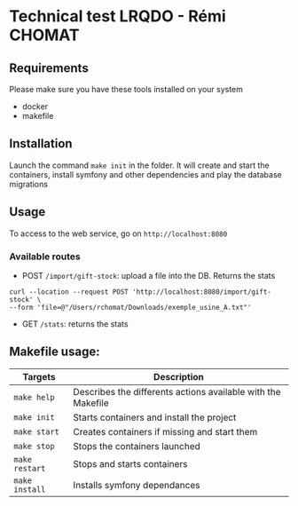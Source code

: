 # Technical test LRQDO - Rémi CHOMAT

## Requirements

Please make sure you have these tools installed on your system
- docker
- makefile

## Installation
Launch the command `make init` in the folder. It will create and start the containers, install symfony and other dependencies and play the database migrations

## Usage

To access to the web service, go on `http://localhost:8080`

### Available routes

- POST `/import/gift-stock`: upload a file into the DB. Returns the stats
```
curl --location --request POST 'http://localhost:8080/import/gift-stock' \
--form 'file=@"/Users/rchomat/Downloads/exemple_usine_A.txt"'
```
- GET `/stats`: returns the stats

## Makefile usage:


|    Targets     |        Description                                           |
|----------------|--------------------------------------------------------------|
| `make help`    | Describes the differents actions available with the Makefile |
| `make init`    | Starts containers and install the project                    |
| `make start`   | Creates containers if missing and start them                 |
| `make stop`    | Stops the containers launched                                |
| `make restart` | Stops and starts containers                                  |
| `make install` | Installs symfony dependances                                 |

